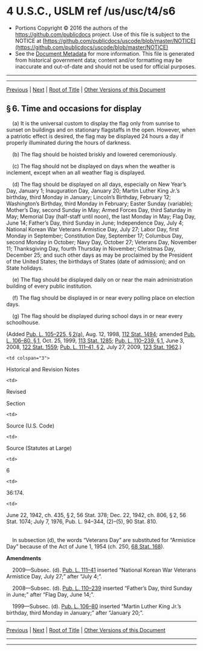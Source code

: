 ---
---

# 4 U.S.C., USLM ref /us/usc/t4/s6

* Portions Copyright © 2016 the authors of the https://github.com/publicdocs project.
  Use of this file is subject to the NOTICE at [https://github.com/publicdocs/uscode/blob/master/NOTICE](https://github.com/publicdocs/uscode/blob/master/NOTICE)
* See the [Document Metadata](././../../../..//README.md) for more information.
  This file is generated from historical government data; content and/or formatting may be inaccurate and out-of-date and should not be used for official purposes.

----------
----------

[Previous](./../../../..//us/usc/t4/ch1/m__us_usc_t4_s5.md) | [Next](./../../../..//us/usc/t4/ch1/m__us_usc_t4_s7.md) | [Root of Title](./../../../../) | [Other Versions of this Document](https://publicdocs.github.io/go/links?ns=uslm&ref=%2Fus%2Fusc%2Ft4%2Fs6)

## § 6. Time and occasions for display

    (a) It is the universal custom to display the flag only from sunrise to sunset on buildings and on stationary flagstaffs in the open. However, when a patriotic effect is desired, the flag may be displayed 24 hours a day if properly illuminated during the hours of darkness.

    (b) The flag should be hoisted briskly and lowered ceremoniously.

    (c) The flag should not be displayed on days when the weather is inclement, except when an all weather flag is displayed.

    (d) The flag should be displayed on all days, especially on New Year’s Day, January 1; Inauguration Day, January 20; Martin Luther King Jr.’s birthday, third Monday in January; Lincoln’s Birthday, February 12; Washington’s Birthday, third Monday in February; Easter Sunday (variable); Mother’s Day, second Sunday in May; Armed Forces Day, third Saturday in May; Memorial Day (half-staff until noon), the last Monday in May; Flag Day, June 14; Father’s Day, third Sunday in June; Independence Day, July 4; National Korean War Veterans Armistice Day, July 27; Labor Day, first Monday in September; Constitution Day, September 17; Columbus Day, second Monday in October; Navy Day, October 27; Veterans Day, November 11; Thanksgiving Day, fourth Thursday in November; Christmas Day, December 25; and such other days as may be proclaimed by the President of the United States; the birthdays of States (date of admission); and on State holidays.

    (e) The flag should be displayed daily on or near the main administration building of every public institution.

    (f) The flag should be displayed in or near every polling place on election days.

    (g) The flag should be displayed during school days in or near every schoolhouse.

(Added [Pub. L. 105–225, § 2(a)][/us/pl/105/225/s2/a], Aug. 12, 1998, [112 Stat. 1494][/us/stat/112/1494]; amended [Pub. L. 106–80, § 1][/us/pl/106/80/s1], Oct. 25, 1999, [113 Stat. 1285][/us/stat/113/1285]; [Pub. L. 110–239, § 1][/us/pl/110/239/s1], June 3, 2008, [122 Stat. 1559][/us/stat/122/1559]; [Pub. L. 111–41, § 2][/us/pl/111/41/s2], July 27, 2009, [123 Stat. 1962][/us/stat/123/1962].)

<table>

  <tr>

    <td colspan="3"> 

Historical and Revision Notes  </td>

  </tr>

  <tr>

    <td> 

Revised

Section  </td>

    <td> 

Source (U.S. Code)  </td>

    <td> 

Source (Statutes at Large)  </td>

  </tr>

  <tr>

    <td> 

6  </td>

    <td> 

36:174.  </td>

    <td> 

June 22, 1942, ch. 435, § 2, 56 Stat. 378; Dec. 22, 1942, ch. 806, § 2, 56 Stat. 1074; July 7, 1976, Pub. L. 94–344, (2)–(5), 90 Stat. 810.  </td>

  </tr>

</table>

    In subsection (d), the words “Veterans Day” are substituted for “Armistice Day” because of the Act of June 1, 1954 (ch. 250, [68 Stat. 168][/us/stat/68/168]).

 __Amendments__ 

    2009—Subsec. (d). [Pub. L. 111–41][/us/pl/111/41] inserted “National Korean War Veterans Armistice Day, July 27;” after “July 4;”.

    2008—Subsec. (d). [Pub. L. 110–239][/us/pl/110/239] inserted “Father’s Day, third Sunday in June;” after “Flag Day, June 14;”.

    1999—Subsec. (d). [Pub. L. 106–80][/us/pl/106/80] inserted “Martin Luther King Jr.’s birthday, third Monday in January;” after “January 20;”.

----------

[Previous](./../../../..//us/usc/t4/ch1/m__us_usc_t4_s5.md) | [Next](./../../../..//us/usc/t4/ch1/m__us_usc_t4_s7.md) | [Root of Title](./../../../../) | [Other Versions of this Document](https://publicdocs.github.io/go/links?ns=uslm&ref=%2Fus%2Fusc%2Ft4%2Fs6)

----------
----------

[/us/pl/105/225/s2/a]: https://publicdocs.github.io/go/links?ns=uslm&ref=%2Fus%2Fpl%2F105%2F225%2Fs2%2Fa
[/us/stat/112/1494]: https://publicdocs.github.io/go/links?ns=uslm&ref=%2Fus%2Fstat%2F112%2F1494
[/us/pl/106/80/s1]: https://publicdocs.github.io/go/links?ns=uslm&ref=%2Fus%2Fpl%2F106%2F80%2Fs1
[/us/stat/113/1285]: https://publicdocs.github.io/go/links?ns=uslm&ref=%2Fus%2Fstat%2F113%2F1285
[/us/pl/110/239/s1]: https://publicdocs.github.io/go/links?ns=uslm&ref=%2Fus%2Fpl%2F110%2F239%2Fs1
[/us/stat/122/1559]: https://publicdocs.github.io/go/links?ns=uslm&ref=%2Fus%2Fstat%2F122%2F1559
[/us/pl/111/41/s2]: https://publicdocs.github.io/go/links?ns=uslm&ref=%2Fus%2Fpl%2F111%2F41%2Fs2
[/us/stat/123/1962]: https://publicdocs.github.io/go/links?ns=uslm&ref=%2Fus%2Fstat%2F123%2F1962
[/us/stat/68/168]: https://publicdocs.github.io/go/links?ns=uslm&ref=%2Fus%2Fstat%2F68%2F168
[/us/pl/111/41]: https://publicdocs.github.io/go/links?ns=uslm&ref=%2Fus%2Fpl%2F111%2F41
[/us/pl/110/239]: https://publicdocs.github.io/go/links?ns=uslm&ref=%2Fus%2Fpl%2F110%2F239
[/us/pl/106/80]: https://publicdocs.github.io/go/links?ns=uslm&ref=%2Fus%2Fpl%2F106%2F80


